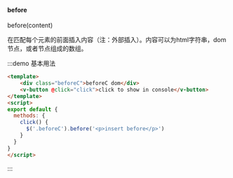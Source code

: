 #### before

before(content) 

在匹配每个元素的前面插入内容（注：外部插入）。内容可以为html字符串，dom节点，或者节点组成的数组。

:::demo 基本用法
```html
<template>
    <div class="beforeC">beforeC dom</div>
    <v-button @click="click">click to show in console</v-button>
</template>
<script>
export default {
  methods: {
    click() {
      $('.beforeC').before('<p>insert before</p>')
    }
  }
}
</script>
```
:::
